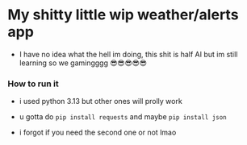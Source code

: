 # My shitty little wip weather/alerts app

- I have no idea what the hell im doing, this shit is half AI but im still learning so we gamingggg 😎😎😎😎😎

### How to run it

- i used python 3.13 but other ones will prolly work
  
- u gotta do `pip install requests` and maybe `pip install json`
  
- i forgot if you need the second one or not lmao
